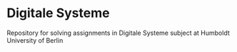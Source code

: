 # Digitale Systeme
Repository for solving assignments in Digitale Systeme subject at Humboldt University of Berlin
